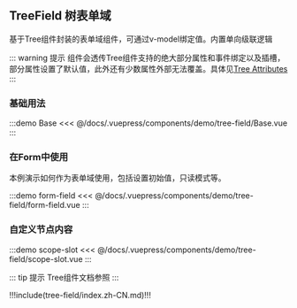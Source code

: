 ## TreeField 树表单域

基于Tree组件封装的表单域组件，可通过v-model绑定值。内置单向级联逻辑

::: warning 提示
组件会透传Tree组件支持的绝大部分属性和事件绑定以及插槽，部分属性设置了默认值，此外还有少数属性外部无法覆盖。具体见[Tree Attributes](#tree-attributes)
:::

### 基础用法

:::demo Base
<<< @/docs/.vuepress/components/demo/tree-field/Base.vue
:::

### 在Form中使用

本例演示如何作为表单域使用，包括设置初始值，只读模式等。

:::demo form-field
<<< @/docs/.vuepress/components/demo/tree-field/form-field.vue
:::

### 自定义节点内容

:::demo scope-slot
<<< @/docs/.vuepress/components/demo/tree-field/scope-slot.vue
:::


::: tip 提示
Tree组件文档参照 <element-link component="Tree"></element-link>
:::


!!!include(tree-field/index.zh-CN.md)!!!